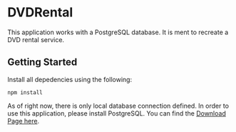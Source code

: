 # DVDRental

This application works with a PostgreSQL database. It is ment to recreate a DVD rental service.

## Getting Started

Install all depedencies using the following:

```
npm install
```

As of right now, there is only local database connection defined. In order to use this application, please install PostgreSQL.
You can find the [Download Page here](https://www.postgresql.org/download/).


